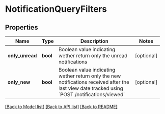# NotificationQueryFilters

## Properties
Name | Type | Description | Notes
------------ | ------------- | ------------- | -------------
**only_unread** | **bool** | Boolean value indicating wether return only the unread notifications | [optional] 
**only_new** | **bool** | Boolean value indicating wether return only the new notifications received after the last view date tracked using &#x60;POST /notifications/viewed&#x60; | [optional] 

[[Back to Model list]](../../README.md#documentation-for-models) [[Back to API list]](../../README.md#documentation-for-api-endpoints) [[Back to README]](../../README.md)

